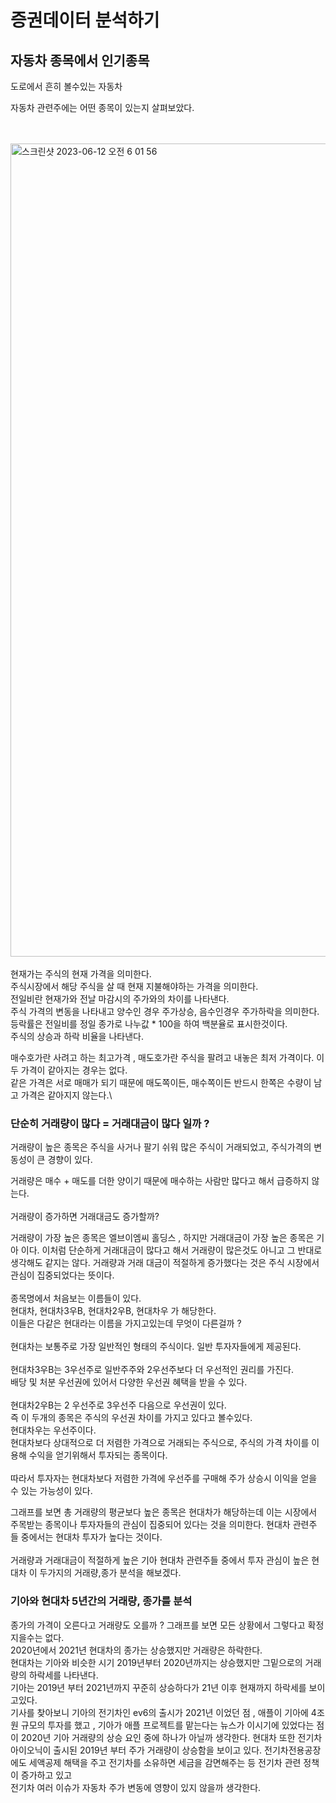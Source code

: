 # 증권데이터 분석하기

## 자동차 종목에서 인기종목

도로에서 흔히 볼수있는 자동차

자동차 관련주에는 어떤 종목이 있는지 살펴보았다.


\
\
<img width="1301" alt="스크린샷 2023-06-12 오전 6 01 56" src="https://github.com/hyeimii/final/assets/128936045/34e1480b-204c-40de-a603-aae4b62d2d51">
\
\
현재가는 주식의 현재 가격을 의미한다. \
주식시장에서 해당 주식을 살 때 현재 지불해야하는 가격을 의미한다. \
전일비란 현재가와 전날 마감시의 주가와의 차이를 나타낸다. \
주식 가격의 변동을 나타내고 양수인 경우 주가상승, 음수인경우 주가하락을 의미한다.\
등락률은 전일비를 정일 종가로 나누값 * 100을 하여 백분율로 표시한것이다. \
주식의 상승과 하락 비율을 나타낸다. 

매수호가란 사려고 하는 최고가격 , 매도호가란 주식을 팔려고 내놓은 최저 가격이다.
이 두 가격이 같아지는 경우는 없다.\
같은 가격은 서로 매매가 되기 때문에 매도쪽이든, 매수쪽이든 반드시 한쪽은 수량이 남고 가격은 같아지지 않는다.\


### 단순히 거래량이 많다 = 거래대금이 많다 일까 ?


거래량이 높은 종목은 주식을 사거나 팔기 쉬워 많은 주식이 거래되었고, 주식가격의 변동성이 큰 경향이 
있다.

거래량은 매수 + 매도를 더한 양이기 때문에 매수하는 사람만 많다고 해서 급증하지 않는다.\
\
거래량이 증가하면 거래대금도 증가할까?

거래량이 가장 높은 종목은 엘브이엠씨 홀딩스 , 하지만 거래대금이 가장 높은 종목은 기아 이다.
이처럼 단순하게 거래대금이 많다고 해서 거래량이 많은것도 아니고 그 반대로 생각해도 같지는 않다.
거래량과 거래 대금이 적절하게 증가했다는 것은 주식 시장에서 관심이 집중되었다는 뜻이다.
\
\
종목명에서 처음보는 이름들이 있다.\
현대차, 현대차3우B, 현대차2우B, 현대차우 가 해당한다.\
이들은 다같은 현대라는 이름을 가지고있는데 무엇이 다른걸까 ?\
\
현대차는 보통주로 가장 일반적인 형태의 주식이다. 일반 투자자들에게 제공된다.\
\
현대차3우B는 3우선주로 일반주주와 2우선주보다 더 우선적인 권리를 가진다.\
배당 및 처분 우선권에 있어서 다양한 우선권 혜택을 받을 수 있다.\
\
현대차2우B는 2 우선주로 3우선주 다음으로 우선권이 있다.\
즉 이 두개의 종목은 주식의 우선권 차이를 가지고 있다고 볼수있다.
\
현대차우는 우선주이다.\
현대차보다 상대적으로 더 저렴한 가격으로 거래되는 주식으로, 주식의 가격 차이를 이용해 수익을 얻기위해서 투자되는 종목이다.\
\
따라서 투자자는 현대차보다 저렴한 가격에 우선주를 구매해 주가 상승시 이익을 얻을 수 있는 가능성이 있다.


그래프를 보면 총 거래량의 평균보다 높은 종목은 현대차가 해당하는데 이는 시장에서 주목받는 종목이나 투자자들의 관심이 집중되어 있다는 것을 의미한다.
현대차 관련주 들 중에서는 현대차 투자가 높다는 것이다.
\
\
거래량과 거래대금이 적절하게 높은 기아 
현대차 관련주들 중에서 투자 관심이 높은 현대차
이 두가지의 거래량,종가 분석을 해보겠다.

### 기아와 현대차 5년간의 거래량, 종가를 분석


종가의 가격이 오른다고 거래량도 오를까 ?
그래프를 보면 모든 상황에서 그렇다고 확정지을수는 없다.\
2020년에서 2021년 현대차의 종가는 상승했지만 거래량은 하락한다.
\
현대차는 기아와 비슷한 시기 2019년부터 2020년까지는 상승했지만 그밑으로의 거래량의 하락세를 나타낸다.
\
기아는 2019년 부터 2021년까지 꾸준히 상승하다가 21년 이후 현재까지 하락세를 보이고있다.
\
기사를 찾아보니 기아의 전기차인 ev6의 출시가 2021년 이었던 점 ,
애플이 기아에 4조원 규모의 투자를 했고 , 기아가 애플 프로젝트를 맡는다는 뉴스가 이시기에 있었다는 점이 2020년 기아 거래량의 상승 요인 중에 하나가 아닐까 생각한다.
현대차 또한 전기차 아이오닉이 출시된 2019년 부터 주가 거래량이 상승함을 보이고 있다.
전기차전용공장에도 세액공제 해택을 주고 전기차를 소유하면 세금을 감면해주는 등 전기차 관련 정책이 증가하고 있고 \
전기차 여러 이슈가 자동차 주가 변동에 영향이 있지 않을까 생각한다. 

